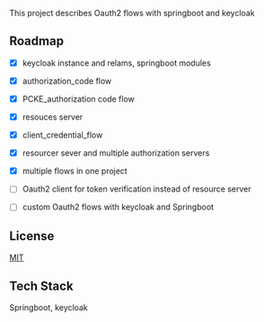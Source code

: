 
This project describes Oauth2 flows with springboot and keycloak



## Roadmap

- [x]   keycloak instance and relams, springboot modules
- [x]   authorization_code flow
- [x]   PCKE_authorization code flow
- [x]   resouces server 
- [x]   client_credential_flow
- [x]  resourcer sever and multiple authorization servers
- [x]  multiple flows in one project
- [ ]  Oauth2 client for token verification instead of resource server
- [ ]  custom Oauth2 flows with keycloak and Springboot


## License

[MIT](https://choosealicense.com/licenses/mit/)


## Tech Stack

Springboot, keycloak
